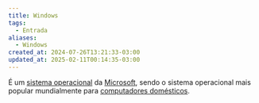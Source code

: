 ```yaml
---
title: Windows
tags:
  - Entrada
aliases:
  - Windows
created_at: 2024-07-26T13:21:33-03:00
updated_at: 2025-02-11T00:14:35-03:00
---
```


É um [sistema operacional](../../../08/04/atomo/Sistema_Operacional.md) da [Microsoft](../../07/entrada/Microsoft.md), sendo o sistema operacional mais popular mundialmente para [computadores domésticos](../../../10/12/atomo/Computadores_domesticos.md).